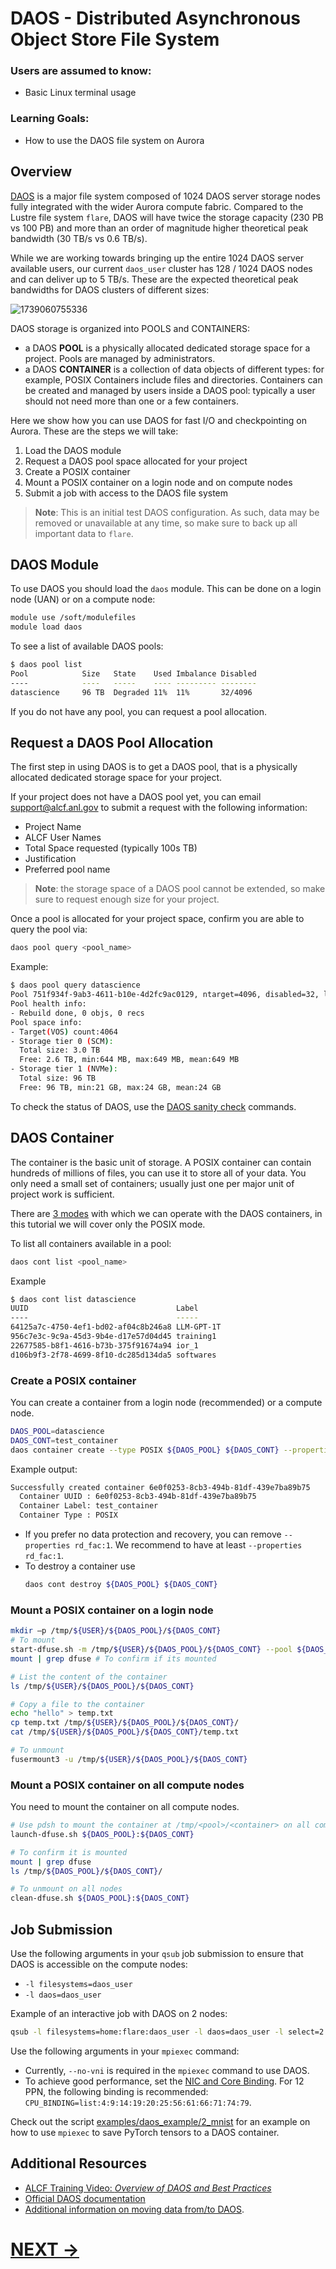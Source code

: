 # DAOS - Distributed Asynchronous Object Store File System

### Users are assumed to know:
* Basic Linux terminal usage

### Learning Goals:
* How to use the DAOS file system on Aurora



## Overview 

[DAOS](https://docs.alcf.anl.gov/aurora/data-management/daos/daos-overview/) is a major file system composed of 1024 DAOS server storage nodes fully integrated with the wider Aurora compute fabric. 
Compared to the Lustre file system `flare`, DAOS will have twice the storage capacity (230 PB vs 100 PB) and more than an order of magnitude higher theoretical peak bandwidth (30 TB/s vs 0.6 TB/s).

While we are working towards bringing up the entire 1024 DAOS server available users, our current `daos_user` cluster has 128 / 1024 DAOS nodes and can deliver up to 5 TB/s. 
These are the expected theoretical peak bandwidths for DAOS clusters of different sizes: 

![1739060755336](image/06_DAOS/1739060755336.png)

DAOS storage is organized into POOLS and CONTAINERS:

- a DAOS **POOL** is a physically allocated dedicated storage space for a project. Pools are managed by administrators. 
- a DAOS **CONTAINER** is a collection of data objects of different types: for example, POSIX Containers include files and directories. Containers can be created and managed by users inside a DAOS pool: typically a user should not need more than one or a few containers.

Here we show how you can use DAOS for fast I/O and checkpointing on Aurora.
These are the steps we will take:

1. Load the DAOS module
1. Request a DAOS pool space allocated for your project
1. Create a POSIX container 
1. Mount a POSIX container on a login node and on compute nodes
1. Submit a job with access to the DAOS file system

> **Note**: This is an initial test DAOS configuration. As such, data may be removed or unavailable at any time, so make sure to back up all important data to `flare`.



## DAOS Module

To use DAOS you should load the `daos` module. 
This can be done on a login node (UAN) or on a compute node:

```bash
module use /soft/modulefiles
module load daos
```

To see a list of available DAOS pools:
```bash
$ daos pool list
Pool            Size   State    Used Imbalance Disabled 
----            ----   -----    ---- --------- -------- 
datascience     96 TB  Degraded 11%  11%       32/4096  
```

If you do not have any pool, you can request a pool allocation.


## Request a DAOS Pool Allocation

The first step in using DAOS is to get a DAOS pool, that is a physically allocated dedicated storage space for your project. 

If your project does not have a DAOS pool yet, you can email [support@alcf.anl.gov](mailto:support@alcf.anl.gov) to submit a request with the following information:

* Project Name
* ALCF User Names
* Total Space requested (typically 100s TB)
* Justification
* Preferred pool name

> **Note**: the storage space of a DAOS pool cannot be extended, so make sure to request enough size for your project. 

Once a pool is allocated for your project space, confirm you are able to query the pool via:
```bash
daos pool query <pool_name>
```

Example:
```bash
$ daos pool query datascience
Pool 751f934f-9ab3-4611-b10e-4d2fc9ac0129, ntarget=4096, disabled=32, leader=190, version=67, state=Degraded
Pool health info:
- Rebuild done, 0 objs, 0 recs
Pool space info:
- Target(VOS) count:4064
- Storage tier 0 (SCM):
  Total size: 3.0 TB
  Free: 2.6 TB, min:644 MB, max:649 MB, mean:649 MB
- Storage tier 1 (NVMe):
  Total size: 96 TB
  Free: 96 TB, min:21 GB, max:24 GB, mean:24 GB
```

To check the status of DAOS, use the [DAOS sanity check](https://docs.alcf.anl.gov/aurora/data-management/daos/daos-overview/#daos-sanity-checks) commands.


## DAOS Container

The container is the basic unit of storage. A POSIX container can contain hundreds of millions of files, you can use it to store all of your data. You only need a small set of containers; usually just one per major unit of project work is sufficient.

There are [3 modes](https://docs.alcf.anl.gov/aurora/data-management/daos/daos-overview/#daos-container) with which we can operate with the DAOS containers, in this tutorial we will cover only the POSIX mode.

To list all containers available in a pool:
```bash
daos cont list <pool_name>
```

Example
```bash
$ daos cont list datascience
UUID                                 Label      
----                                 -----      
64125a7c-4750-4ef1-bd02-af04c8b246a8 LLM-GPT-1T 
956c7e3c-9c9a-45d3-9b4e-d17e57d04d45 training1  
22677585-b8f1-4616-b73b-375f91674a94 ior_1      
d106b9f3-2f78-4699-8f10-dc285d134da5 softwares
```

### Create a POSIX container

You can create a container from a login node (recommended) or a compute node. 
```bash
DAOS_POOL=datascience
DAOS_CONT=test_container
daos container create --type POSIX ${DAOS_POOL} ${DAOS_CONT} --properties rd_fac:1
```
Example output:
```bash
Successfully created container 6e0f0253-8cb3-494b-81df-439e7ba89b75
  Container UUID : 6e0f0253-8cb3-494b-81df-439e7ba89b75
  Container Label: test_container                      
  Container Type : POSIX     
```

- If you prefer no data protection and recovery, you can remove `--properties rd_fac:1`. We recommend to have at least `--properties rd_fac:1`.
- To destroy a container use
  ```bash
  daos cont destroy ${DAOS_POOL} ${DAOS_CONT}
  ```

 
### Mount a POSIX container on a login node

```bash
mkdir –p /tmp/${USER}/${DAOS_POOL}/${DAOS_CONT}
# To mount
start-dfuse.sh -m /tmp/${USER}/${DAOS_POOL}/${DAOS_CONT} --pool ${DAOS_POOL} --cont ${DAOS_CONT}
mount | grep dfuse # To confirm if its mounted

# List the content of the container
ls /tmp/${USER}/${DAOS_POOL}/${DAOS_CONT}

# Copy a file to the container
echo "hello" > temp.txt
cp temp.txt /tmp/${USER}/${DAOS_POOL}/${DAOS_CONT}/
cat /tmp/${USER}/${DAOS_POOL}/${DAOS_CONT}/temp.txt

# To unmount
fusermount3 -u /tmp/${USER}/${DAOS_POOL}/${DAOS_CONT} 
```

### Mount a POSIX container on all compute nodes

You need to mount the container on all compute nodes.

```bash
# Use pdsh to mount the container at /tmp/<pool>/<container> on all compute nodes
launch-dfuse.sh ${DAOS_POOL}:${DAOS_CONT}

# To confirm it is mounted
mount | grep dfuse  
ls /tmp/${DAOS_POOL}/${DAOS_CONT}/

# To unmount on all nodes
clean-dfuse.sh ${DAOS_POOL}:${DAOS_CONT}  
```


## Job Submission

Use the following arguments in your `qsub` job submission to ensure that DAOS is accessible on the compute nodes:

- `-l filesystems=daos_user`
- `-l daos=daos_user`

Example of an interactive job with DAOS on 2 nodes:
```bash
qsub -l filesystems=home:flare:daos_user -l daos=daos_user -l select=2 -l walltime=00:30:00 -A alcf_training -k doe -q aurorabootcamp -I
```

Use the following arguments in your `mpiexec` command:

- Currently, `--no-vni` is required in the `mpiexec` command to use DAOS.
- To achieve good performance, set the [NIC and Core Binding](https://docs.alcf.anl.gov/aurora/data-management/daos/daos-overview/#nic-and-core-binding). For 12 PPN, the following binding is recommended: `CPU_BINDING=list:4:9:14:19:20:25:56:61:66:71:74:79`.

Check out the script [examples/daos_example/2_mnist](examples/daos_example/2_mnist) for an example on how to use `mpiexec` to save PyTorch tensors to a DAOS container.



## Additional Resources

- [ALCF Training Video: *Overview of DAOS and Best Practices*](https://www.alcf.anl.gov/support-center/training/overview-daos-and-best-practices)
- [Official DAOS documentation](https://docs.daos.io/v2.6/overview/architecture/)
- [Additional information on moving data from/to DAOS](https://docs.alcf.anl.gov/aurora/data-management/moving_data_to_aurora/daos_datamover/).

# [NEXT ->](07_data_movement.md)
